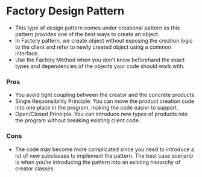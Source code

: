 # Factory Design Pattern

* This type of design pattern comes under creational pattern as this pattern provides one of the best ways to create an object.
* In Factory pattern, we create object without exposing the creation logic to the client and refer to newly created object using a common interface.
* Use the Factory Method when you don’t know beforehand the exact types and dependencies of the objects your code should work with.


### Pros 
* You avoid tight coupling between the creator and the concrete products.
* Single Responsibility Principle. You can move the product creation code into one place in the program, making the code easier to support.
* Open/Closed Principle. You can introduce new types of products into the program without breaking existing client code.

### Cons 
* The code may become more complicated since you need to introduce a lot of new subclasses to implement the pattern. 
  The best case scenario is when you’re introducing the pattern into an existing hierarchy of creator classes.
